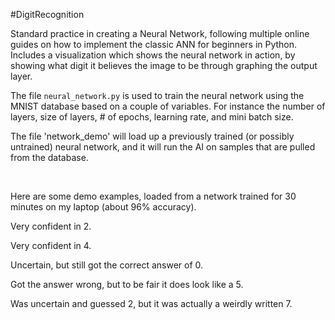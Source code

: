 #DigitRecognition

Standard practice in creating a Neural Network, following multiple online guides on how to implement the classic ANN for beginners in Python.
Includes a visualization which shows the neural network in action, by showing what digit it believes the image to be through graphing the output layer.

The file `neural_network.py` is used to train the neural network using the MNIST database based on a couple of variables.
For instance the number of layers, size of layers, # of epochs, learning rate, and mini batch size.

The file 'network_demo' will load up a previously trained (or possibly untrained) neural network, and it will run the AI on samples that are pulled from the database.

</br>

Here are some demo examples, loaded from a network trained for 30 minutes on my laptop (about 96% accuracy).

Very confident in 2.
<img src="https://media.discordapp.net/attachments/795803904075366400/797638112418201680/unknown.png?width=1239&height=677"
     alt=""
     style="float: left; margin-right: 10px;" />

Very confident in 4.
<img src="https://media.discordapp.net/attachments/795803904075366400/797626663180566618/unknown.png?width=1239&height=677"
     alt=""
     style="float: left; margin-right: 10px;" />
     
Uncertain, but still got the correct answer of 0.
<img src="https://media.discordapp.net/attachments/795803904075366400/797637160965505034/unknown.png?width=1239&height=677"
     alt=""
     style="float: left; margin-right: 10px;" />

Got the answer wrong, but to be fair it does look like a 5.
<img src="https://media.discordapp.net/attachments/795803904075366400/797636534337011762/unknown.png?width=1239&height=677"
     alt=""
     style="float: left; margin-right: 10px;" />

Was uncertain and guessed 2, but it was actually a weirdly written 7.
<img src="https://media.discordapp.net/attachments/795803904075366400/797636380938207282/unknown.png?width=1239&height=677"
     alt=""
     style="float: left; margin-right: 10px;" /> 
